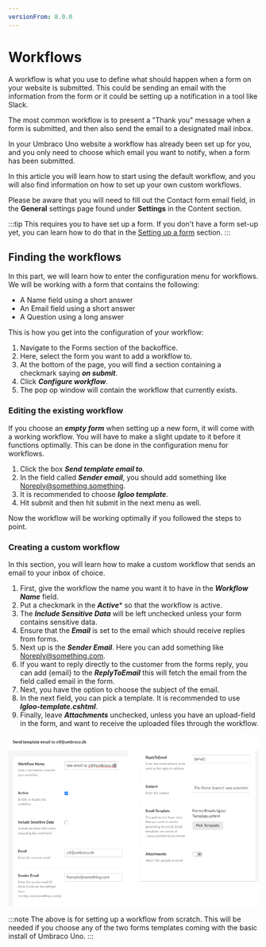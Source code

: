 ```yaml
---
versionFrom: 8.0.0
---
```


# Workflows

A workflow is what you use to define what should happen when a form on your website is submitted. This could be sending an email with the information from the form or it could be setting up a notification in a tool like Slack.

The most common workflow is to present a "Thank you" message when a form is submitted, and then also send the email to a designated mail inbox.

In your Umbraco Uno website a workflow has already been set up for you, and you only need to choose which email you want to notify, when a form has been submitted.

In this article you will learn how to start using the default workflow, and you will also find information on how to set up your own custom workflows.

Please be aware that you will need to fill out the Contact form email field, in the **General** settings page found under **Settings** in the Content section.

:::tip
This requires you to have set up a form. If you don't have a form set-up yet, you can learn how to do that in the [Setting up a form](../Setting-up-a-form/index.md) section.
:::

## Finding the workflows

In this part, we will learn how to enter the configuration menu for workflows. We will be working with a form that contains the following:

* A Name field using a short answer
* An Email field using a short answer
* A Question using a long answer

This is how you get into the configuration of your workflow:

1. Navigate to the Forms section of the backoffice.
2. Here, select the form you want to add a workflow to.
3. At the bottom of the page, you will find a section containing a checkmark saying ***on submit***.
4. Click ***Configure workflow***.
5. The pop op window will contain the workflow that currently exists.

### Editing the existing workflow

If you choose an ***empty form*** when setting up a new form, it will come with a working workflow. You will have to make a slight update to it before it functions optimally.
This can be done in the configuration menu for workflows.

1. Click the box ***Send template email to***.
2. In the field called ***Sender email***, you should add something like Noreply@something.something.
3. It is recommended to choose ***Igloo template***.
4. Hit submit and then hit submit in the next menu as well.

Now the workflow will be working optimally if you followed the steps to point.

### Creating a custom workflow

In this section, you will learn how to make a custom workflow that sends an email to your inbox of choice. 

1. First, give the workflow the name you want it to have in the ***Workflow Name*** field.
2. Put a checkmark in the ***Active**** so that the workflow is active.
3. The ***Include Sensitive Data*** will be left unchecked unless your form contains sensitive data.
4. Ensure that the ***Email*** is set to the email which should receive replies from forms.
5. Next up is the ***Sender Email***. Here you can add something like Noreply@something.com.
6. If you want to reply directly to the customer from the forms reply, you can add {email} to the ***ReplyToEmail*** this will fetch the email from the field called email in the form.
7. Next, you have the option to choose the subject of the email.
8. In the next field, you can pick a template. It is recommended to use ***Igloo-template.cshtml***.
9. Finally, leave ***Attachments*** unchecked, unless you have an upload-field in the form, and want to receive the uploaded files through the workflow.

![this is the workflow settings](images/Workflow3.png)

:::note
The above is for setting up a workflow from scratch. This will be needed if you choose any of the two forms templates coming with the basic install of Umbraco Uno.
:::
